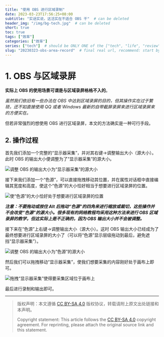 ```yaml
---
title: "使用 OBS 进行区域录制"
date: 2023-03-23T17:56:25+08:00
subtitle: "实话实说，这活实在不适合 OBS 干"  # can be deleted
header_img: "/img/bg-tech.jpg"  # can be deleted
short: true
toc: true
tags: ["效率"]
categories: ["效率"]
series: ["tech"]  # should be ONLY ONE of the ["tech", "life", "review"]
slug: "20230323-obs-area-record"  # final real url, recommend: start by date, follow lower case words with hyphen splitter. E.g., `20230316-text-title`
---
```


# 1. OBS 与区域录屏

**实际上 OBS 的使用场景可谓是与区域录屏格格不入的**。

*虽然我们依旧有一些办法在 OBS 中达到区域录屏的目的，但其操作实在过于繁琐，还不如直接使用 QQ 或者 Windows 最新的自带截屏录屏来进行区域录屏来的方便实在。*

但若非常强烈的想使用 OBS 进行区域录屏，本文的方法确实是一种可行手段。

## 2. 操作过程

首先我们添加一个完整的“显示器采集”，并对其右键->调整输出大小（源大小）。此时 OBS 的输出大小便调整为了“显示器采集”的源大小。

![调整 OBS 的输出大小为“显示器采集”的源大小](/img/posts/20230323-obs1.png "调整 OBS 的输出大小为“显示器采集”的源大小")

接下来我们添加一个“色源”，可以直接拖拽移动其位置，并在属性对话框中直接编辑其宽度和高度，使这个“色源”的大小恰好相当于想要进行区域录屏的位置。

![使“色源”的大小恰好处于想要进行区域录屏的位置](/img/posts/20230323-obs2.png "使“色源”的大小恰好处于想要进行区域录屏的位置")

***注意：不要拖动或按住 Alt 后拖动“色源”的四角来进行缩放或裁切，这些操作并不会改变“色源”的源大小。很多现有的网络教程均采用这种方法来进行 OBS 区域录屏的教学，但这实际上是不正确的，因为 OBS 输出大小并不会被调整。***

接下来在“色源”上右键->调整输出大小（源大小）。这时 OBS 输出大小已经成为了最终想要进行区域录屏的大小了（可以将“色源”显示层级拖动到最后，避免遮挡“显示器采集”）。

![调整 OBS 的输出大小为“色源”的源大小](/img/posts/20230323-obs3.png "调整 OBS 的输出大小为“色源”的源大小")

然后我们可以拖拽移动“显示器采集”，使我们想要采集的内容刚好处于画布上即可。

![拖拽“显示器采集”使得要采集区域位于画布上](/img/posts/20230323-obs4.png "拖拽“显示器采集”使得要采集区域位于画布上")

最后进行录制和输出即可。

---

> 版权声明：本文遵循 [CC BY-SA 4.0](https://creativecommons.org/licenses/by-sa/4.0/deed.zh) 版权协议，转载请附上原文出处链接和本声明。
>
> Copyright statement: This article follows the [CC BY-SA 4.0](https://creativecommons.org/licenses/by-sa/4.0/deed.en) copyright agreement. For reprinting, please attach the original source link and this statement.
